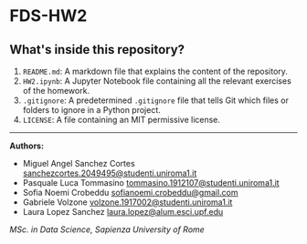 # FDS-HW2

## What's inside this repository?

1. `README.md`: A markdown file that explains the content of the repository.
2. `HW2.ipynb`: A Jupyter Notebook file containing all the relevant exercises of the homework.
3. `.gitignore`: A predetermined `.gitignore` file that tells Git which files or folders to ignore in a Python project.
4. `LICENSE`: A file containing an MIT permissive license.

---

**Authors:** 

- Miguel Angel Sanchez Cortes <sanchezcortes.2049495@studenti.uniroma1.it>
- Pasquale Luca Tommasino <tommasino.1912107@studenti.uniroma1.it>
- Sofia Noemi Crobeddu <sofianoemi.crobeddu@gmail.com>
- Gabriele Volzone <volzone.1917002@studenti.uniroma1.it>
- Laura Lopez Sanchez <laura.lopez@alum.esci.upf.edu>

*MSc. in Data Science, Sapienza University of Rome*
